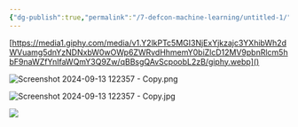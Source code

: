 ```yaml
---
{"dg-publish":true,"permalink":"/7-defcon-machine-learning/untitled-1/","noteIcon":"2"}
---
```


[https://media1.giphy.com/media/v1.Y2lkPTc5MGI3NjExYjkzajc3YXhibWh2dWVuamg5dnYzNDNxbW0wOWp6ZWRvdHhmemY0biZlcD12MV9pbnRlcm5hbF9naWZfYnlfaWQmY3Q9Zw/qBBsgQAvScpoobL2zB/giphy.webp]()


![Screenshot 2024-09-13 122357 - Copy.png](/img/user/8.Digigarden/Screenshot%202024-09-13%20122357%20-%20Copy.png)














![Screenshot 2024-09-13 122357 - Copy.jpg](/img/user/Screenshot%202024-09-13%20122357%20-%20Copy.jpg)




![](https://media1.giphy.com/media/v1.Y2lkPTc5MGI3NjExYjkzajc3YXhibWh2dWVuamg5dnYzNDNxbW0wOWp6ZWRvdHhmemY0biZlcD12MV9pbnRlcm5hbF9naWZfYnlfaWQmY3Q9Zw/qBBsgQAvScpoobL2zB/giphy.webp)
















